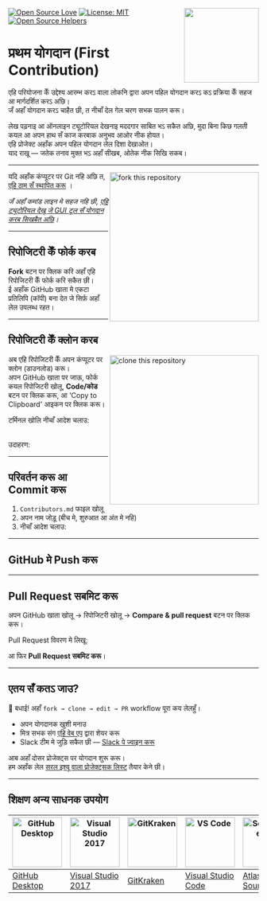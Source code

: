 [![Open Source Love](https://badges.frapsoft.com/os/v1/open-source.svg?v=103)](https://github.com/ellerbrock/open-source-badges/)
[<img align="right" width="150" src="https://firstcontributions.github.io/assets/Readme/join-slack-team.png">](https://join.slack.com/t/firstcontributors/shared_invite/zt-1hg51qkgm-Xc7HxhsiPYNN3ofX2_I8FA)
[![License: MIT](https://img.shields.io/badge/License-MIT-green.svg)](https://opensource.org/licenses/MIT)
[![Open Source Helpers](https://www.codetriage.com/roshanjossey/first-contributions/badges/users.svg)](https://www.codetriage.com/roshanjossey/first-contributions)

# प्रथम योगदान (First Contribution)

एहि परियोजना केँ उद्देश्य आरम्भ करऽ वाला लोकनि द्वारा अपन पहिल योगदान करऽ कऽ प्रक्रिया केँ सहज आ मार्गदर्शित करऽ अछि।  
जँ अहाँ योगदान करऽ चाहैत छी, त नीचाँ देल गेल चरण सभक पालन करू।  

लेख पढ़नाइ आ ऑनलाइन ट्यूटोरियल देखनाइ मददगार साबित भऽ सकैत अछि, मुदा बिना किछ गलती कयल आ अपन हाथ सँ काज करबाक अनुभव आओर नीक होयत।  
एहि प्रोजेक्ट अहाँक अपन पहिल योगदान लेल दिशा देखाओत।  
याद राखू — जतेक तनाव मुक्त भऽ अहाँ सीखब, ओतेक नीक सिखि सकब।  

---

<img align="right" width="300" src="https://firstcontributions.github.io/assets/Readme/fork.png" alt="fork this repository" />

यदि अहाँक कंप्यूटर पर Git नहि अछि त, [एहि ठाम सँ स्थापित करू](https://help.github.com/articles/set-up-git/) ।  

_जँ अहाँ कमांड लाइन मे सहज नहि छी, [एहि ट्यूटोरियल देखू जे GUI टूल सँ योगदान करब सिखबैत अछि](#अन्य-टूल-का-उपयोग-करके-ट्यूटोरियल)।_  

---

## रिपोजिटरी केँ फोर्क करब

**Fork** बटन पर क्लिक करि अहाँ एहि रिपोजिटरी केँ फोर्क करि सकैत छी।  
ई अहाँक GitHub खाता मे एकटा प्रतिलिपि (कॉपी) बना देत जे सिर्फ़ अहाँ लेल उपलब्ध रहत।  

---

## रिपोजिटरी केँ क्लोन करब

<img align="right" width="300" src="https://firstcontributions.github.io/assets/Readme/clone.png" alt="clone this repository" />

अब एहि रिपोजिटरी केँ अपन कंप्यूटर पर क्लोन (डाउनलोड) करू।  
अपन GitHub खाता पर जाऊ, फोर्क कयल रिपोजिटरी खोलू, **Code/कोड** बटन पर क्लिक करू, आ 'Copy to Clipboard' आइकन पर क्लिक करू।  

टर्मिनल खोलि नीचाँ आदेश चलाउ:  

\
उदाहरण:  



---

## परिवर्तन करू आ Commit करू

1. `Contributors.md` फाइल खोलू  
2. अपन नाम जोड़ू (बीच मे, शुरुआत आ अंत मे नहि)  
3. नीचाँ आदेश चलाउ:  


---

## GitHub मे Push करू



---

## Pull Request सबमिट करू

अपन GitHub खाता खोलू → रिपोजिटरी खोलू → **Compare & pull request** बटन पर क्लिक करू।  

Pull Request विवरण मे लिखू:  


आ फिर **Pull Request सबमिट करू**।  

---

## एतय सँ कतऽ जाउ?

🎉 बधाई! अहाँ `fork → clone → edit → PR` workflow पूरा कय लेलहुँ।  

- अपन योगदानक खुशी मनाउ  
- मित्र सभक संग [एहि वेब एप](https://firstcontributions.github.io/#social-share) द्वारा शेयर करू  
- Slack टीम मे जुड़ि सकैत छी — [Slack पे ज्वाइन करू](https://join.slack.com/t/firstcontributors/shared_invite/zt-1n4y7xnk0-DnLVTaN6U9xLU79H5Hi62w)  

आब अहाँ दोसर प्रोजेक्ट्स पर योगदान शुरू करू।  
हम अहाँक लेल [सरल इश्यू वाला प्रोजेक्ट्सक लिस्ट](https://firstcontributions.github.io/#project-list) तैयार केने छी।  

---

## शिक्षण अन्य साधनक उपयोग

|<a href="../github-desktop-tutorial.md"><img alt="GitHub Desktop" src="https://desktop.github.com/images/desktop-icon.svg" width="100"></a>|<a href="../github-windows-vs2017-tutorial.md"><img alt="Visual Studio 2017" src="https://upload.wikimedia.org/wikipedia/commons/c/cd/Visual_Studio_2017_Logo.svg" width="100"></a>|<a href="../gitkraken-tutorial.md"><img alt="GitKraken" src="https://firstcontributions.github.io/assets/gui-tool-tutorials/gitkraken-tutorial/gk-icon.png" width="100"></a>|<a href="../github-windows-vs-code-tutorial.md"><img alt="VS Code" src="https://upload.wikimedia.org/wikipedia/commons/1/1c/Visual_Studio_Code_1.35_icon.png" width=100></a>|<a href="sourcetree-macos-tutorial.md"><img alt="Sourcetree App" src="https://wac-cdn.atlassian.com/dam/jcr:81b15cde-be2e-4f4a-8af7-9436f4a1b431/Sourcetree-icon-blue.svg" width=100></a>|
|---|---|---|---|---|
|[GitHub Desktop](../gui-tool-tutorials/github-desktop-tutorial.md)|[Visual Studio 2017](../gui-tool-tutorials/github-windows-vs2017-tutorial.md)|[GitKraken](../gui-tool-tutorials/gitkraken-tutorial.md)|[Visual Studio Code](../gui-tool-tutorials/github-windows-vs-code-tutorial.md)|[Atlassian Sourcetree](../gui-tool-tutorials/sourcetree-macos-tutorial.md)|
